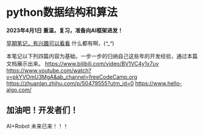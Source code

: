 # python数据结构和算法

**2023年4月1日 重温，复习，准备向AI框架进发！**

[早期笔记，有兴趣可以看看](https://github.com/LeroyK111/BasicAlgorithmSet) 什么都有啊，(*^_^*)

本笔记以下列四篇内容为基础，一步一步的归纳自己这些年的开发经验，通过本篇文档展示出来。
https://www.bilibili.com/video/BV1VC4y1x7uv
https://www.youtube.com/watch?v=pkYVOmU3MgA&ab_channel=freeCodeCamp.org
https://zhuanlan.zhihu.com/p/50479555?utm_id=0
https://www.hello-algo.com/










## 加油吧！开发者们！

AI+Robot 未来已来！！！